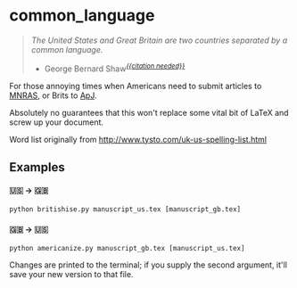 # common_language

> *The United States and Great Britain are two countries separated by a common language.*
> - George Bernard Shaw<sup>*[{{citation needed}}](https://english.stackexchange.com/questions/74737/what-is-the-origin-of-the-phrase-two-nations-divided-by-a-common-language)*</sup>

For those annoying times when Americans need to submit articles to [MNRAS](https://academic.oup.com/mnras), 
or Brits to [ApJ](https://iopscience.iop.org/journal/0004-637X).

Absolutely no guarantees that this won't replace some vital bit
of LaTeX and screw up your document. 

Word list originally from http://www.tysto.com/uk-us-spelling-list.html

## Examples

#### 🇺🇸 -> 🇬🇧 
```
python britishise.py manuscript_us.tex [manuscript_gb.tex]
```

#### 🇬🇧  ->  🇺🇸
```
python americanize.py manuscript_gb.tex [manuscript_us.tex]
```

Changes are printed to the terminal; if you supply the second 
argument, it'll save your new version to that file.
